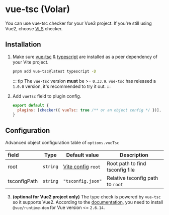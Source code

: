 # vue-tsc (Volar)

You can use vue-tsc checker for your Vue3 project. If you're still using Vue2, choose [VLS](/checkers/vls) checker.

## Installation

1. Make sure [vue-tsc](https://www.npmjs.com/package/vue-tsc) & [typescript](https://www.npmjs.com/package/typescript) are installed as a peer dependency of your Vite project.

   ```bash
   pnpm add vue-tsc@latest typescript -D
   ```

   ::: tip
   The `vue-tsc` version **must** be >= `0.33.9`. `vue-tsc` has released a `1.0.0` version, it's recommended to try it out.
   :::

2. Add `vueTsc` field to plugin config.

   ```js
   export default {
     plugins: [checker({ vueTsc: true /** or an object config */ })],
   }
   ```

## Configuration

Advanced object configuration table of `options.vueTsc`

| field        | Type     | Default value                                         | Description                      |
| :----------- | -------- | ----------------------------------------------------- | -------------------------------- |
| root         | `string` | [Vite config](https://vitejs.dev/config/#root) `root` | Root path to find tsconfig file  |
| tsconfigPath | `string` | `"tsconfig.json"`                                     | Relative tsconfig path to `root` |

3. **(optional for Vue2 project only)** The type check is powered by `vue-tsc` so it supports Vue2. According to the [documentation](https://github.com/vuejs/language-tools/blob/master/packages/vscode-vue/README.md#usage), you need to install `@vue/runtime-dom` for Vue version <= `2.6.14`.
